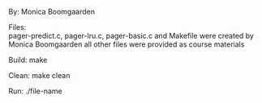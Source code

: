 By: Monica Boomgaarden

Files:	
	pager-predict.c, pager-lru.c, pager-basic.c and Makefile were created by Monica Boomgaarden all other files were provided as course materials

Build: 
	make

Clean: 
	make clean

Run:
	./file-name





